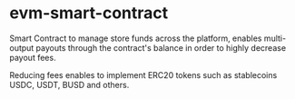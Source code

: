 # evm-smart-contract

Smart Contract to manage store funds across the platform, enables multi-output payouts through the contract's balance in order to highly decrease payout fees.

Reducing fees enables to implement ERC20 tokens such as stablecoins USDC, USDT, BUSD and others.
